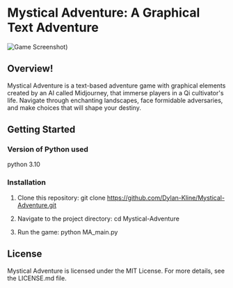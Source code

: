 # Mystical Adventure: A Graphical Text Adventure

![Game Screenshot](https://github.com/Dylan-Kline/Mystical-Adventure/assets/100173809/295dc2c5-b10b-4d8d-bc19-a8e7cac53c1c)) 

## Overview!

Mystical Adventure is a text-based adventure game with graphical elements created by an AI called Midjourney, that immerse players in a Qi cultivator's life. Navigate through enchanting landscapes, face formidable adversaries, and make choices that will shape your destiny.

## Getting Started

### Version of Python used
python 3.10

### Installation

1. Clone this repository:
   git clone https://github.com/Dylan-Kline/Mystical-Adventure.git

2. Navigate to the project directory:
   cd Mystical-Adventure

3. Run the game:
   python MA_main.py

## License

Mystical Adventure is licensed under the MIT License. For more details, see the LICENSE.md file.
